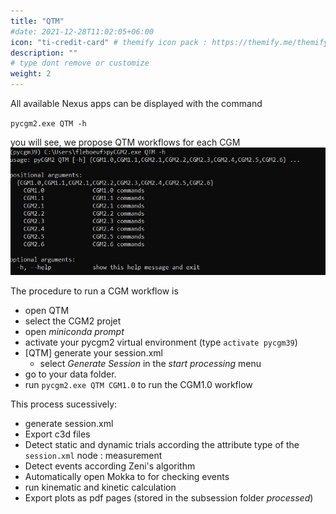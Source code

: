 ```yaml
---
title: "QTM"
#date: 2021-12-28T11:02:05+06:00
icon: "ti-credit-card" # themify icon pack : https://themify.me/themify-icons
description: ""
# type dont remove or customize
weight: 2
---
```


All available Nexus apps can be displayed with the command

`pycgm2.exe QTM -h`

you will see, we propose QTM workflows for each CGM
![QtmCommands](QtmCommands.jpg)


The procedure to run a CGM workflow is 

* open QTM
* select the CGM2 projet
* open  *miniconda prompt*
* activate your pycgm2 virtual environment (type  `activate pycgm39`)
* [QTM] generate your session.xml
  * select *Generate Session* in the *start processing* menu
* go to your data folder.   
* run  `pycgm2.exe QTM CGM1.0` to run the CGM1.0 workflow


This process sucessively:

 * generate session.xml
 * Export c3d files
 * Detect static and dynamic trials according the attribute type of the `session.xml` node : measurement
 * Detect events according Zeni's algorithm
 * Automatically open Mokka to for checking events 
 * run kinematic and kinetic calculation
 * Export plots as pdf pages (stored in the subsession folder *processed*)

